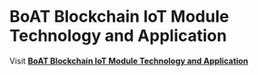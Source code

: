 # BoAT Blockchain IoT Module Technology and Application
Visit [**BoAT Blockchain IoT Module Technology and Application**](https://aitos-io.github.io/BoAT-EdgeDocs/en-us/BoAT_Blockchain_IoT_Module_Technology_and_Application_en.pdf)

